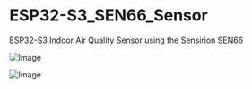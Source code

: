 # ESP32-S3_SEN66_Sensor
ESP32-S3 Indoor Air Quality Sensor using the Sensirion SEN66

![Image](https://github.com/user-attachments/assets/5fa77a00-8831-4bec-977a-aafe0c30eead)

![Image](https://github.com/user-attachments/assets/0d97d4eb-0a28-4954-a623-4c798a73fc21)
